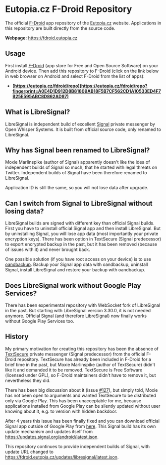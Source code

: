 Eutopia.cz F-Droid Repository
=============================

The official [F-Droid](https://f-droid.org) app repository of the [Eutopia.cz](https://eutopia.cz)
website. Applications in this repository are built directly from the source code.

**Webpage:** https://fdroid.eutopia.cz

Usage
-----

First install [F-Droid](https://f-droid.org) (app store for Free and Open Source Software)
on your Android device. Then add this repository to F-Droid (click on the link below in web browser
on Android and select F-Droid from the list of apps):

- **[https://eutopia.cz/fdroid/repo](https://eutopia.cz/fdroid/repo?fingerprint=A0E4D1D912D8B81809AB18F5B7CF562CD1A10533ED4F7B25E595ABC8D862AD87)**

What is LibreSignal?
--------------------

LibreSignal is independent build of excellent [Signal](https://whispersystems.org) private messenger
by Open Whisper Systems. It is built from official source code, only renamed to LibreSignal.

Why has Signal been renamed to LibreSignal?
--------------------------------------------

Moxie Marlinspike (author of Signal) apparently doesn't like the idea of independent builds of Signal so much,
that he started with legal threats on Twitter. Independent builds of Signal have been therefore renamed to LibreSignal.

Application ID is still the same, so you will not lose data after upgrade.

Can I switch from Signal to LibreSignal without losing data?
------------------------------------------------------------

LibreSignal builds are signed with different key than official Signal builds. First you have to uninstall
official Signal app and then install LibreSignal. But by uninstalling Signal, you will lose app data
(most importantly your private encryption keys). There has been option in TextSecure (Signal predecessor)
to export encrypted backup in the past, but it has been removed (because of issues with it) and never brought back.

One possible solution (if you have root access on your device) is to use [oandbackup](https://f-droid.org/repository/browse/?fdfilter=oandbackup&fdid=dk.jens.backup).
Backup your Signal app data with oandbackup, uninstall Signal, install LibreSignal and restore your backup with oandbackup.

Does LibreSignal work without Google Play Services?
---------------------------------------------------

There has been experimental repository with WebSocket fork of LibreSignal in the past. But starting
with LibreSignal version 3.30.0, it is not needed anymore. Official Signal (and therefore LibreSignal) now
finally works without Google Play Services too.

History
-------

My primary motivation for creating this repository has been the absence of
[TextSecure](https://play.google.com/store/apps/details?id=org.thoughtcrime.securesms)
private messenger (Signal predecessor) from the official F-Droid repository. TextSecure has already been included in F-Droid for
a brief time in the past, but Moxie Marlinspike (author of TextSecure) didn't like it and demanded it to be
removed. TextSecure is Free Software (licensed under GPL), so F-Droid maintainers didn't have to remove it,
but nevertheless they did.

There has been big discussion about it
(issue [#127](https://github.com/WhisperSystems/TextSecure/issues/127)), but simply told, Moxie
has not been open to arguments and wanted TextSecure to be distributed only via Google Play.
This has been unacceptable for me, because applications installed from Google Play can be silently
updated without user knowing about it, e.g. to version with hidden backdoor.

After 4 years this issue has been finally fixed and you can download
official Signal app outside of Google Play from [here](https://signal.org/android/apk/). This
Signal build has its own update mechanism and updates itself from https://updates.signal.org/android/latest.json.

This repository continues to provide independent builds of Signal, with update URL changed to
https://fdroid.eutopia.cz/updates/libresignal/latest.json.

